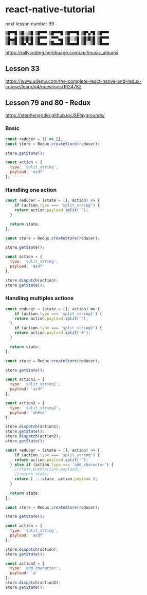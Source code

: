 # react-native-tutorial

next lesson number 99

```
▒█▀▀█ ▒█░░▒█ ▒█▀▀▀ ▒█▀▀▀█ ▒█▀▀▀█ ▒█▀▄▀█ ▒█▀▀▀ 
▒█▄▄█ ▒█▒█▒█ ▒█▀▀▀ ░▀▀▀▄▄ ▒█░░▒█ ▒█▒█▒█ ▒█▀▀▀ 　
▒█░▒█ ▒█▄▀▄█ ▒█▄▄▄ ▒█▄▄▄█ ▒█▄▄▄█ ▒█░░▒█ ▒█▄▄▄ 
```

https://rallycoding.herokuapp.com/api/music_albums

## Lesson 33
https://www.udemy.com/the-complete-react-native-and-redux-course/learn/v4/questions/1924782

## Lesson 79 and 80 - Redux
https://stephengrider.github.io/JSPlaygrounds/

### Basic
```javascript
const reducer = () => [];
const store = Redux.createStore(reducer);

store.getState();

const action = { 
  type: 'split_string',
  payload: 'asdf'
};
```

### Handling one action
```javascript
const reducer = (state = [], action) => {
	if (action.type === 'split_string') {
  	return action.payload.split('');
  }

  return state;
};

const store = Redux.createStore(reducer);

store.getState();

const action = { 
  type: 'split_string',
  payload: 'asdf'
};

store.dispatch(action);
store.getState();
```

### Handling multiples actions
```javascript
const reducer = (state = [], action) => {
	if (action.type === 'split_string1') {
  	return action.payload.split('');
  }
	if (action.type === 'split_string2') {
  	return action.payload.split('#');
  }

  return state;
};

const store = Redux.createStore(reducer);

store.getState();

const action1 = { 
  type: 'split_string1',
  payload: 'asdf'
};

const action2 = { 
  type: 'split_string2',
  payload: 'ab#cd'
};

store.dispatch(action1);
store.getState();
store.dispatch(action2);
store.getState();
```

```javascript
const reducer = (state = [], action) => {
	if (action.type === 'split_string') {
  	return action.payload.split('');
  } else if (action.type === 'add_character') {
    //state.push(action.payload);
    //return state;
    return [ ...state, action.payload ];
  }
    
  return state;
};

const store = Redux.createStore(reducer);

store.getState();

const action = { 
  type: 'split_string',
  payload: 'asdf'
};

store.dispatch(action);
store.getState();

const action2 = { 
  type: 'add_character',
  payload: 'a'
};
store.dispatch(action2);
store.getState();
```